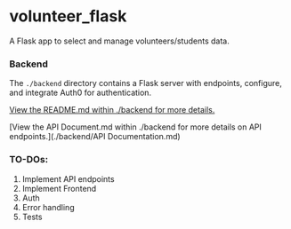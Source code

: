 # volunteer_flask
A Flask app to select and manage volunteers/students data.

### Backend

The `./backend` directory contains a Flask server with endpoints, configure, and integrate Auth0 for authentication.

[View the README.md within ./backend for more details.](./backend/README.md)

[View the API Document.md within ./backend for more details on API endpoints.](./backend/API Documentation.md)


### TO-DOs:
1. Implement API endpoints
2. Implement Frontend
3. Auth
4. Error handling
5. Tests